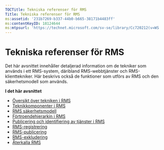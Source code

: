 ```yaml
---
TOCTitle: Tekniska referenser för RMS
Title: Tekniska referenser för RMS
ms:assetid: '231b7269-b337-44b0-b665-38171b4483ff'
ms:contentKeyID: 18124644
ms:mtpsurl: 'https://technet.microsoft.com/sv-se/library/Cc720212(v=WS.10)'
---
```


Tekniska referenser för RMS
===========================

Det här avsnittet innehåller detaljerad information om de tekniker som används i ett RMS-system, däribland RMS-webbtjänster och RMS-klienttekniker. Här beskrivs också de funktioner som utförs av RMS och den säkerhetsmodell som används.

**I det här avsnittet**

-   [Översikt över tekniken i RMS](https://technet.microsoft.com/eb48c3de-e038-4fcb-a091-b67ea4fe0dc7)
-   [Teknikkomponenter i RMS](https://technet.microsoft.com/05d99f6e-8170-458c-a7ef-cee6fa30f057)
-   [RMS säkerhetsmodell](https://technet.microsoft.com/665db831-366d-4dca-9bb3-cc2912481fe1)
-   [Förtroendehierarkin i RMS](https://technet.microsoft.com/2d44182f-a653-4383-aba1-dade53f7cf9a)
-   [Publicering och identifiering av tjänster i RMS](https://technet.microsoft.com/336c0d55-fd7f-4aa9-b3e6-bfd6565b1086)
-   [RMS-registrering](https://technet.microsoft.com/999db3e1-e3ab-4513-87d9-d584ee334c00)
-   [RMS-publicering](https://technet.microsoft.com/a82f4172-546d-4fab-9f96-3f8b263a5b69)
-   [RMS-exkludering](https://technet.microsoft.com/c17e393e-b6a9-4ae5-aee5-18baa6b32d4d)
-   [Återkalla RMS](https://technet.microsoft.com/72689f90-f3c5-4b61-94ea-d825f3199b3b)
